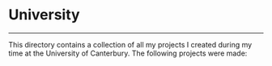 # University
___

This directory contains a collection of all my projects I created during my time at the University of Canterbury.
The following projects were made:
